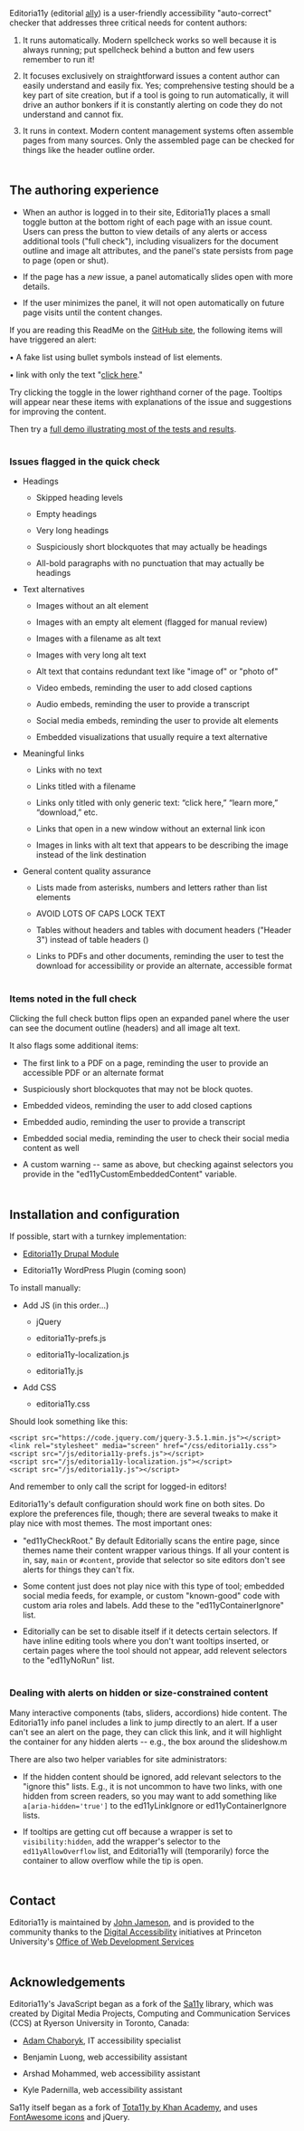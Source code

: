Editoria11y (editorial [ally](https://www.a11yproject.com/)) is a user-friendly accessibility "auto-correct" checker that addresses three critical needs for content authors:

1. It runs automatically. Modern spellcheck works so well because it is always running; put spellcheck behind a button and few users remember to run it!
1. It focuses exclusively on straightforward issues a content author can easily understand and easily fix. Yes; comprehensive testing should be a key part of site creation, but if a tool is going to run automatically, it will drive an author bonkers if it is constantly alerting on code they do not understand and cannot fix.
1. It runs in context. Modern content management systems often assemble pages from many sources. Only the assembled page can be checked for things like the header outline order.

## The authoring experience
* When an author is logged in to their site, Editoria11y places a small toggle button at the bottom right of each page with an issue count. Users can press the button to view details of any alerts or access additional tools ("full check"), including visualizers for the document outline and image alt attributes, and the panel's state persists from page to page (open or shut).
* If the page has a *new* issue, a panel automatically slides open with more details.
* If the user minimizes the panel, it will not open automatically on future page visits until the content changes.

If you are reading this ReadMe on the [GitHub site](https://itmaybejj.github.io/editoria11y/), the following items will have triggered an alert:

• A fake list using bullet symbols instead of list elements.

• link with only the text "[click here](https://www.youtube.com/watch?v=DLzxrzFCyOs)."

Try clicking the toggle in the lower righthand corner of the page. Tooltips will appear near these items with explanations of the issue and suggestions for improving the content.

Then try a [full demo illustrating most of the tests and results](https://itmaybejj.github.io/editoria11y/demo/).

### Issues flagged in the quick check
* Headings
  * Skipped heading levels
  * Empty headings
  * Very long headings
  * Suspiciously short blockquotes that may actually be headings
  * All-bold paragraphs with no punctuation that may actually be headings
* Text alternatives
  * Images without an alt element
  * Images with an empty alt element (flagged for manual review)
  * Images with a filename as alt text
  * Images with very long alt text
  * Alt text that contains redundant text like "image of" or "photo of"
  * Video embeds, reminding the user to add closed captions
  * Audio embeds, reminding the user to provide a transcript
  * Social media embeds, reminding the user to provide alt elements
  * Embedded visualizations that usually require a text alternative
* Meaningful links
  * Links with no text
  * Links titled with a filename 
  * Links only titled with only generic text: “click here,” “learn more,” “download,” etc.
  * Links that open in a new window without an external link icon
  * Images in links with alt text that appears to be describing the image instead of the link destination
* General content quality assurance
  * Lists made from asterisks, numbers and letters rather than list elements
  * AVOID LOTS OF CAPS LOCK TEXT
  * Tables without headers and tables with document headers ("Header 3") instead of table headers (<th>)
  * Links to PDFs and other documents, reminding the user to test the download for accessibility or provide an alternate, accessible format
  
### Items noted in the full check
Clicking the full check button flips open an expanded panel where the user can see the document outline (headers) and all image alt text.

It also flags some additional items:

* The first link to a PDF on a page, reminding the user to provide an accessible PDF or an alternate format
* Suspiciously short blockquotes that may not be block quotes.
* Embedded videos, reminding the user to add closed captions
* Embedded audio, reminding the user to provide a transcript
* Embedded social media, reminding the user to check their social media content as well
* A custom warning -- same as above, but checking against selectors you provide in the "ed11yCustomEmbeddedContent" variable.

## Installation and configuration

If possible, start with a turnkey implementation:
* [Editoria11y Drupal Module](https://www.drupal.org/project/editoria11y)
* Editoria11y WordPress Plugin (coming soon) 

To install manually:
* Add JS (in this order...)
  * jQuery
  * editoria11y-prefs.js
  * editoria11y-localization.js  
  * editoria11y.js
* Add CSS
  * editoria11y.css

Should look something like this:

```
<script src="https://code.jquery.com/jquery-3.5.1.min.js"></script>
<link rel="stylesheet" media="screen" href="/css/editoria11y.css">
<script src="/js/editoria11y-prefs.js"></script>
<script src="/js/editoria11y-localization.js"></script>
<script src="/js/editoria11y.js"></script>
```

And remember to only call the script for logged-in editors!

Editoria11y's default configuration should work fine on both sites. Do explore the preferences file, though; there are several tweaks to make it play nice with most themes. The most important ones:

* "ed11yCheckRoot." By default Editorially scans the entire page, since themes name their content wrapper various things. If all your content is in, say, `main` or `#content`, provide that selector so site editors don't see alerts for things they can't fix. 
* Some content just does not play nice with this type of tool; embedded social media feeds, for example, or custom "known-good" code with custom aria roles and labels. Add these to the "ed11yContainerIgnore" list. 
* Editorially can be set to disable itself if it detects certain selectors. If have inline editing tools where you don't want tooltips inserted, or certain pages where the tool should not appear, add relevent selectors to the "ed11yNoRun" list.

### Dealing with alerts on hidden or size-constrained content

Many interactive components (tabs, sliders, accordions) hide content. The Editoria11y info panel includes a link to jump directly to an alert. If a user can't see an alert on the page, they can click this link, and it will highlight the container for any hidden alerts -- e.g., the box around the slideshow.m

There are also two helper variables for site administrators:
* If the hidden content should be ignored, add relevant selectors to the "ignore this" lists. E.g., it is not uncommon to have two links, with one hidden from screen readers, so you may want to add something like `a[aria-hidden='true']` to the ed11yLinkIgnore or ed11yContainerIgnore lists.
* If tooltips are getting cut off because a wrapper is set to `visibility:hidden`, add the wrapper's selector to the `ed11yAllowOverflow` list, and Editoria11y will (temporarily) force the container to allow overflow while the tip is open.

## Contact
Editoria11y is maintained by [John Jameson](https://www.linkedin.com/in/johnwjameson/), and is provided to the community thanks to the [Digital Accessibility](https://accessibility.princeton.edu/) initiatives at Princeton University's [Office of Web Development Services](https://wds.princeton.edu/)

## Acknowledgements
Editoria11y's JavaScript began as a fork of the [Sa11y](https://ryersondmp.github.io/sa11y/) library, which was created by Digital Media Projects, Computing and Communication Services (CCS) at Ryerson University in Toronto, Canada:
- [Adam Chaboryk](https://github.com/adamchaboryk), IT accessibility specialist
- Benjamin Luong, web accessibility assistant
- Arshad Mohammed, web accessibility assistant
- Kyle Padernilla, web accessibility assistant

Sa11y itself began as a fork of [Tota11y by Khan Academy](https://github.com/Khan/tota11y), and uses [FontAwesome icons](https://github.com/FortAwesome/Font-Awesome) and jQuery.

<div hidden><style>#project-title {text-transform: capitalize;}.inner{max-width:50rem;}li{margin-top:.75rem;}h2,h3,h4{padding-top:1em;}</style><script src="https://code.jquery.com/jquery-3.5.1.min.js"></script><link rel="stylesheet" media="screen" href="{{ site.baseurl}}/css/editoria11y.css"><script src="{{ site.baseurl}}/demo/editoria11y-prefs.js"></script><script src="{{ site.baseurl}}/js/editoria11y-localization.js"></script><script src="{{ site.baseurl}}/js/editoria11y.js"></script></div>
